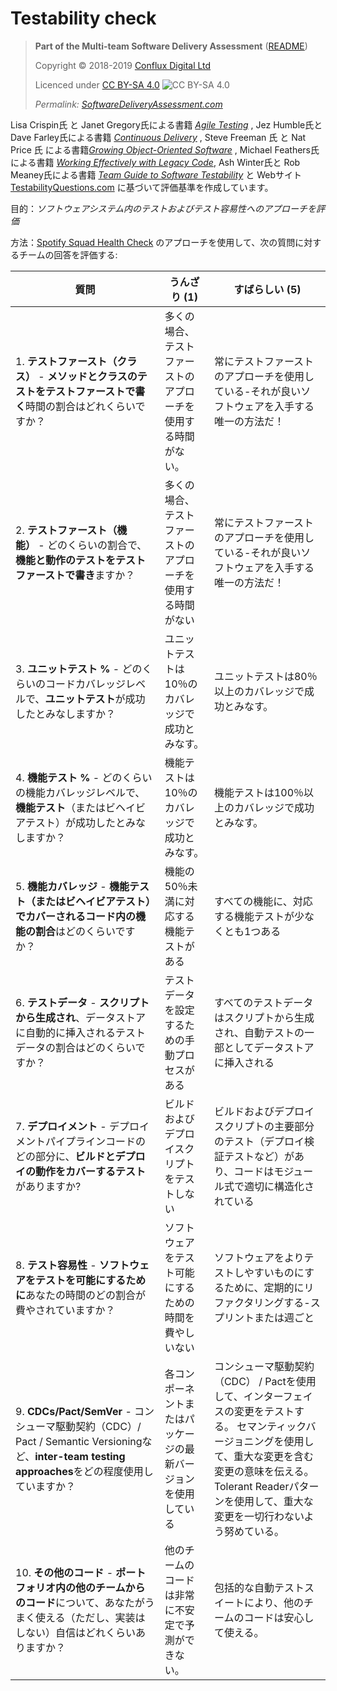 # Testability check

> **Part of the Multi-team Software Delivery Assessment** ([README](README.md))
> 
> Copyright © 2018-2019 [Conflux Digital Ltd](https://confluxdigital.net/)
> 
> Licenced under [CC BY-SA 4.0](https://creativecommons.org/licenses/by-sa/4.0/) ![CC BY-SA 4.0](https://licensebuttons.net/l/by-sa/3.0/88x31.png)
>
> _Permalink: [SoftwareDeliveryAssessment.com](http://SoftwareDeliveryAssessment.com/)_ 

Lisa Crispin氏 と Janet Gregory氏による書籍 [_Agile Testing_](https://wordery.com/agile-testing-lisa-crispin-9780321534460) , Jez Humble氏とDave Farley氏による書籍 [_Continuous Delivery_](https://www.amazon.com/Continuous-Delivery-Deployment-Automation-Addison-Wesley/dp/0321601912) , Steve Freeman 氏 と Nat Price 氏 による書籍[_Growing Object-Oriented Software_](https://wordery.com/growing-object-oriented-software-guided-by-tests-steve-freeman-9780321503626) , Michael Feathers氏による書籍 [_Working Effectively with Legacy Code_](https://www.amazon.co.uk/Working-Effectively-Legacy-Michael-Feathers/dp/0131177052), Ash Winter氏と Rob Meaney氏による書籍 [_Team Guide to Software Testability_](http://testabilitybook.com/) と Webサイト [TestabilityQuestions.com](http://TestabilityQuestions.com/) に基づいて評価基準を作成しています。     

目的：*ソフトウェアシステム内のテストおよびテスト容易性へのアプローチを評価*    

方法：[Spotify Squad Health Check](https://labs.spotify.com/2014/09/16/squad-health-check-model/) のアプローチを使用して、次の質問に対するチームの回答を評価する:

| **質問**                                                                                                                                                                           | **うんざり (1)**                                                                    | **すばらしい (5)**                                                                                                                                                                                                                     |
| -------------------------------------------------------------------------------------------------------------------------------------------------------------------------------------- | -------------------------------------------------------------------------------- | ------------------------------------------------------------------------------------------------------------------------------------------------------------------------------------------------------------------------------------ |
| 1\. **テストファースト（クラス）** - **メソッドとクラスのテストをテストファーストで書く**時間の割合はどれくらいですか？                                                                    | 多くの場合、テストファーストのアプローチを使用する時間がない。 | 常にテストファーストのアプローチを使用している-それが良いソフトウェアを入手する唯一の方法だ！                                                                                                                                                 |
| 2\. **テストファースト（機能）** - どのくらいの割合で、**機能と動作のテストをテストファーストで書き**ますか？                                                                | 多くの場合、テストファーストのアプローチを使用する時間がない                        | 常にテストファーストのアプローチを使用している-それが良いソフトウェアを入手する唯一の方法だ！                                                                                                                                                     |
| 3\. **ユニットテスト %** - どのくらいのコードカバレッジレベルで、**ユニットテスト**が成功したとみなしますか？                                                                                | ユニットテストは10％のカバレッジで成功とみなす。                                         | ユニットテストは80％以上のカバレッジで成功とみなす。                                                                                                                                                                              |
| 4\. **機能テスト %** - どのくらいの機能カバレッジレベルで、**機能テスト**（またはビヘイビアテスト）が成功したとみなしますか？                                                   | 機能テストは10％のカバレッジで成功とみなす。                                      | 機能テストは100％以上のカバレッジで成功とみなす。                                                                                                                                                                                         |
| 5\. **機能カバレッジ** - **機能テスト（またはビヘイビアテスト）でカバーされるコード内の機能の割合**はどのくらいですか？ | 機能の50％未満に対応する機能テストがある         | すべての機能に、対応する機能テストが少なくとも1つある                             |
| 6\. **テストデータ** - **スクリプトから生成され**、データストアに自動的に挿入されるテストデータの割合はどのくらいですか？ | テストデータを設定するための手動プロセスがある                    | すべてのテストデータはスクリプトから生成され、自動テストの一部としてデータストアに挿入される                                            |
| 7\. **デプロイメント** - デプロイメントパイプラインコードのどの部分に、**ビルドとデプロイの動作をカバーするテスト**がありますか?                     | ビルドおよびデプロイスクリプトをテストしない                                    | ビルドおよびデプロイスクリプトの主要部分のテスト（デプロイ検証テストなど）があり、コードはモジュール式で適切に構造化されている                                                               |
| 8\. **テスト容易性** - **ソフトウェアをテストを可能にするために**あなたの時間のどの割合が費やされていますか？                                                                                 | ソフトウェアをテスト可能にするための時間を費やしいない                              | ソフトウェアをよりテストしやすいものにするために、定期的にリファクタリングする-スプリントまたは週ごと                                                                                                                                                    |
| 9\. **CDCs/Pact/SemVer** - コンシューマ駆動契約（CDC）/ Pact / Semantic Versioningなど、**inter-team testing approaches**をどの程度使用していますか？                                  | 各コンポーネントまたはパッケージの最新バージョンを使用している | コンシューマ駆動契約（CDC） / Pactを使用して、インターフェイスの変更をテストする。 セマンティックバージョニングを使用して、重大な変更を含む変更の意味を伝える。Tolerant Readerパターンを使用して、重大な変更を一切行わないよう努めている。|
| 10\. **その他のコード** - **ポートフォリオ内の他のチームからのコード**について、あなたがうまく使える（ただし、実装はしない）自信はどれくらいありますか？                                         | 他のチームのコードは非常に不安定で予測ができない。                  | 包括的な自動テストスイートにより、他のチームのコードは安心して使える。                                                                                                           |

